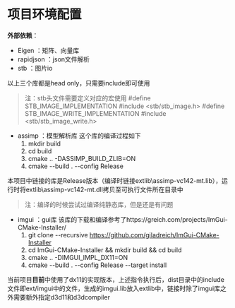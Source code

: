 # 项目环境配置
**外部依赖**：
-   Eigen       ：矩阵、向量库
-   rapidjson   ：json文件解析
-   stb         ：图片io

以上三个库都是head only，只需要include即可使用
> 注：stb头文件需要定义对应的宏使用
> #define STB_IMAGE_IMPLEMENTATION
> #include <stb/stb_image.h>
> #define STB_IMAGE_WRITE_IMPLEMENTATION
> #include <stb/stb_image_write.h>

-   assimp      ：模型解析库
这个库的编译过程如下
    1. mkdir build
    2. cd build
    3. cmake .. -DASSIMP_BUILD_ZLIB=ON
    4. cmake --build . --config Release

本项目中链接的库是Release版本（编译时链接extlib\assimp-vc142-mt.lib），运行时将extlib\assimp-vc142-mt.dll拷贝至可执行文件所在目录中
> 注：编译的时候尝试过编译纯静态库，但是还是有问题

-   imgui       ：gui库
该库的下载和编译参考了https://greich.com/projects/ImGui-CMake-Installer/
    1. git clone --recursive https://github.com/giladreich/ImGui-CMake-Installer
    2. cd ImGui-CMake-Installer && mkdir build && cd build
    3. cmake .. -DIMGUI_IMPL_DX11=ON
    4. cmake --build . --config Release --target install

当前项目**目前**中使用了dx11的实现版本，上述指令执行后，dist目录中的include文件即ext/imgui中的文件，生成的imgui.lib放入extlib中，链接时除了imgui库之外需要额外指定d3d11和d3dcompiler
